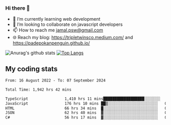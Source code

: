 ### Hi there 👋

<!--
**padepokanpenguin/padepokanpenguin** is a ✨ _special_ ✨ repository because its `README.md` (this file) appears on your GitHub profile.
-->

- 🌱 I’m currently learning  web development
- 👯 I’m looking to collaborate on javascript developers
- 📫 How to reach me jamal.psw@gmail.com
- 🌐 Reach my blog:
   https://tripletwinsco.medium.com/ and
   https://padepokanpenguin.github.io/

![Anurag's github stats](https://github-readme-stats.vercel.app/api?username=padepokanpenguin&count_private=true&disable_animations=false&show_icons=true&theme=default)
[![Top Langs](https://github-readme-stats.vercel.app/api/top-langs/?username=padepokanpenguin&theme=default&layout=compact)](https://github.com/padepokanpenguin)

## My coding stats

<!--START_SECTION:waka-->

```txt
From: 16 August 2022 - To: 07 September 2024

Total Time: 1,942 hrs 42 mins

TypeScript                1,410 hrs 11 mins██████████████████░░░░░░░   72.59 %
JavaScript                176 hrs 10 mins ██▒░░░░░░░░░░░░░░░░░░░░░░   09.07 %
HTML                      66 hrs 34 mins  █░░░░░░░░░░░░░░░░░░░░░░░░   03.43 %
JSON                      62 hrs 40 mins  ▓░░░░░░░░░░░░░░░░░░░░░░░░   03.23 %
C#                        56 hrs 17 mins  ▓░░░░░░░░░░░░░░░░░░░░░░░░   02.90 %
```

<!--END_SECTION:waka-->


